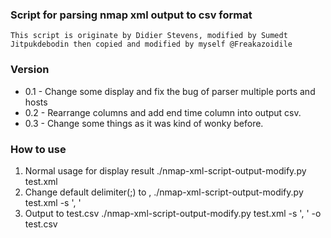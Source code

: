 ### Script for parsing nmap xml output to csv format
	This script is originate by Didier Stevens, modified by Sumedt Jitpukdebodin then copied and modified by myself @Freakazoidile
### Version
- 0.1
		- Change some display and fix the bug of parser multiple ports and hosts
- 0.2
		- Rearrange columns and add end time column into output csv.
- 0.3 
		- Change some things as it was kind of wonky before.

### How to use
1. Normal usage for display result
./nmap-xml-script-output-modify.py test.xml
2. Change default delimiter(;) to ,
./nmap-xml-script-output-modify.py test.xml -s ', '
3. Output to test.csv
./nmap-xml-script-output-modify.py test.xml -s ', ' -o test.csv
